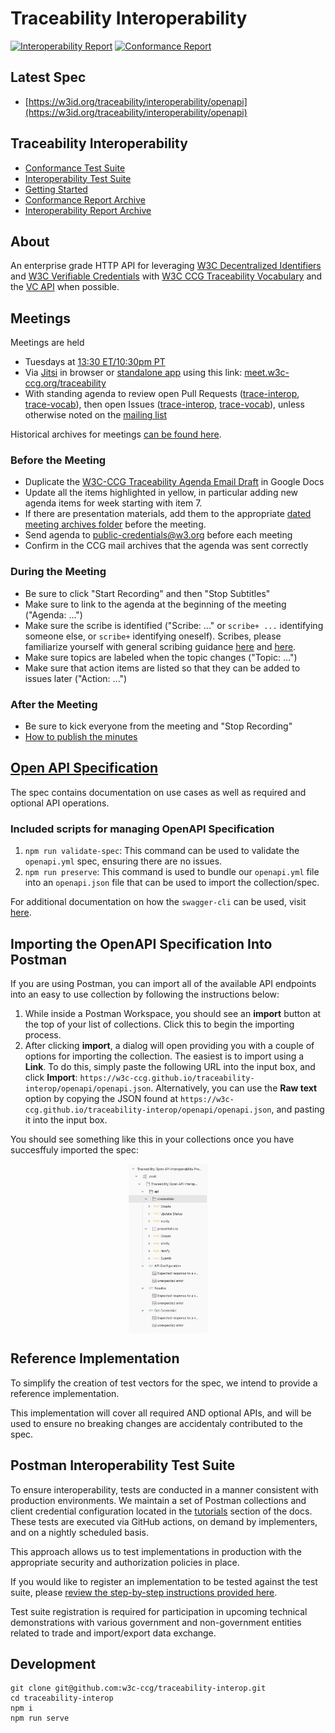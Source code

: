 # Traceability Interoperability

[![Interoperability Report](https://github.com/w3c-ccg/traceability-interop/actions/workflows/interoperability-report.yml/badge.svg)](https://github.com/w3c-ccg/traceability-interop/actions/workflows/interoperability-report.yml)
[![Conformance Report](https://github.com/w3c-ccg/traceability-interop/actions/workflows/conformance-run.yml/badge.svg)](https://github.com/w3c-ccg/traceability-interop/actions/workflows/conformance-run.yml)

## Latest Spec

- [https://w3id.org/traceability/interoperability/openapi](https://w3id.org/traceability/interoperability/openapi)

## Traceability Interoperability

- [Conformance Test Suite](https://w3id.org/traceability/interoperability/reports/conformance)
- [Interoperability Test Suite](https://w3id.org/traceability/interoperability/reports/interoperability)
- [Getting Started](https://github.com/w3c-ccg/traceability-interop/tree/main/reporting)
- [Conformance Report Archive](https://w3id.org/traceability/interoperability/reports/conformance/index.json)
- [Interoperability Report Archive](https://w3id.org/traceability/interoperability/reports/interoperability/index.json)

## About

An enterprise grade HTTP API for leveraging [W3C Decentralized Identifiers](https://www.w3.org/TR/did-core/) and [W3C Verifiable Credentials](https://www.w3.org/TR/vc-data-model/) with [W3C CCG Traceability Vocabulary](https://w3c-ccg.github.io/traceability-vocab/) and the [VC API](https://w3c-ccg.github.io/vc-api/) when possible.


## Meetings

Meetings are held

- Tuesdays at [13:30 ET/10:30pm PT](http://www.timebie.com/std/newyork.php?q=13.5)
- Via [Jitsi](https://github.com/jitsi) in browser or [standalone app](https://github.com/jitsi/jitsi-meet-electron/releases) using this link: [meet.w3c-ccg.org/traceability](https://meet.w3c-ccg.org/traceability)
- With standing agenda to review open Pull Requests ([trace-interop](https://github.com/w3c-ccg/traceability-interop/pulls?q=is%3Apr+is%3Aopen+sort%3Aupdated-asc), [trace-vocab](https://github.com/w3c-ccg/traceability-vocab/pulls?q=is%3Apr+is%3Aopen+sort%3Aupdated-asc)),
  then open Issues ([trace-interop](https://github.com/w3c-ccg/traceability-interop/issues?q=is%3Aissue+is%3Aopen+sort%3Aupdated-asc), [trace-vocab](https://github.com/w3c-ccg/traceability-vocab/issues?q=is%3Aissue+is%3Aopen+sort%3Aupdated-asc)), unless otherwise noted on the [mailing list](https://lists.w3.org/Archives/Public/public-credentials/)

Historical archives for meetings [can be found here](https://github.com/w3c-ccg/meetings).

### Before the Meeting

- Duplicate the [W3C-CCG Traceability Agenda Email Draft](https://docs.google.com/document/d/1Se_PIZNhIzZrwVftbYi-Z3oEMXvucQ7jNjxzjMVWCm4/edit) in Google Docs
- Update all the items highlighted in yellow, in particular adding new agenda items for week starting with item 7.
- If there are presentation materials, add them to the appropriate [dated meeting archives folder](https://github.com/w3c-ccg/meetings/) before the meeting.
- Send agenda to public-credentials@w3.org before each meeting
- Confirm in the CCG mail archives that the agenda was sent correctly

### During the Meeting
- Be sure to click "Start Recording" and then "Stop Subtitles"
- Make sure to link to the agenda at the beginning of the meeting ("Agenda: ...")
- Make sure the scribe is identified ("Scribe: ..." or `scribe+ ...` identifying someone else, or `scribe+` identifying oneself). Scribes, please familiarize yourself with general scribing guidance [here](https://www.w3.org/2008/04/scribe.html) and [here](https://www.w3.org/2008/xmlsec/Group/Scribe-Instructions.html).
- Make sure topics are labeled when the topic changes ("Topic: ...")
- Make sure that action items are listed so that they can be added to issues later ("Action: ...")

### After the Meeting
- Be sure to kick everyone from the meeting and "Stop Recording"
- [How to publish the minutes](https://github.com/w3c-ccg/traceability-interop/tree/main/docs/weekly-minutes)

## [Open API Specification](https://w3c-ccg.github.io/traceability-interop/)

The spec contains documentation on use cases as well as required and optional API operations.

### Included scripts for managing OpenAPI Specification

1. `npm run validate-spec`: This command can be used to validate the `openapi.yml` spec, ensuring there are no issues.
2. `npm run preserve`: This command is used to bundle our `openapi.yml` file into an `openapi.json` file that can be used to import the collection/spec.

For additional documentation on how the `swagger-cli` can be used, visit [here](https://www.npmjs.com/package/swagger-cli).

## Importing the OpenAPI Specification Into Postman

If you are using Postman, you can import all of the available API endpoints into an easy to use collection by following the instructions below:

1. While inside a Postman Workspace, you should see an **import** button at the top of your list of collections. Click this to begin the importing process.
2. After clicking **import**, a dialog will open providing you with a couple of options for importing the collection. The easiest is to import using a **Link**. To do this, simply paste the following URL into the input box, and click **Import**: `https://w3c-ccg.github.io/traceability-interop/openapi/openapi.json`. Alternatively, you can use the **Raw text** option by copying the JSON found at `https://w3c-ccg.github.io/traceability-interop/openapi/openapi.json`, and pasting it into the input box.

You should see something like this in your collections once you have succesffuly imported the spec:

<p align="center">
<a href="./docs/imported-collection.png"><img src="./docs/imported-collection.png" width="25%" height="25%" align="center"></a>
</p>

## Reference Implementation

To simplify the creation of test vectors for the spec, we intend to provide a reference implementation.

This implementation will cover all required AND optional APIs, and will be used to ensure no breaking changes are accidentaly contributed to the spec.

## Postman Interoperability Test Suite

To ensure interoperability, tests are conducted in a manner consistent with production environments. We maintain a set of Postman collections and client credential configuration located in the [tutorials](./docs/tutorials/) section of the docs.  These tests are executed via GitHub actions, on demand by implementers, and on a nightly scheduled basis.

This approach allows us to test implementations in production with the appropriate security and authorization policies in place.

If you would like to register an implementation to be tested against the test suite, please [review the step-by-step instructions provided here](./environment-setup/README.md).

Test suite registration is required for participation in upcoming technical demonstrations with various government and non-government entities related to trade and import/export data exchange.

## Development

```
git clone git@github.com:w3c-ccg/traceability-interop.git
cd traceability-interop
npm i
npm run serve
```
